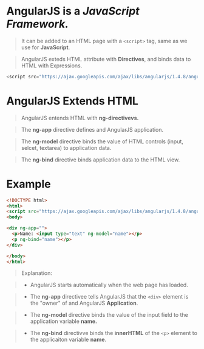 # AngularJS is a *JavaScript Framework.*
> It can be added to an HTML page with a ```<script>``` tag, same as we use for **JavaScript**.

> AngularJS exteds HTML attribute with **Directives**, and binds data to HTML with Expressions.
```javascript
<script src="https://ajax.googleapis.com/ajax/libs/angularjs/1.4.8/angular.min.js"></script>
```
# AngularJS Extends HTML
> AngularJS entends HTML with **ng-directivevs.**

> The **ng-app** directive defines and AngularJS application.

> The **ng-model** directive binds the value of HTML controls (input, selcet, textarea) to application data.

> The **ng-bind** directive binds application data to the HTML view.

# Example 
```html
<!DOCTYPE html>
<html>
<script src="https://ajax.googleapis.com/ajax/libs/angularjs/1.4.8/angular.min.js"></script>
<body>

<div ng-app="">
  <p>Name: <input type="text" ng-model="name"></p>
  <p ng-bind="name"></p>
</div>

</body>
</html>
```
> Explanation:

> * AngularJS starts automatically when the web page has loaded.

> * The **ng-app** directivee tells AngularJS that the ```<div>``` element is the "owner" of and AngularJS **Application**.

> * The **ng-model** directive binds the value of the input field to the application variable **name.**

> * The **ng-bind** directivve binds the **innerHTML** of the ```<p>``` element to the applicaiton variable **name**.
